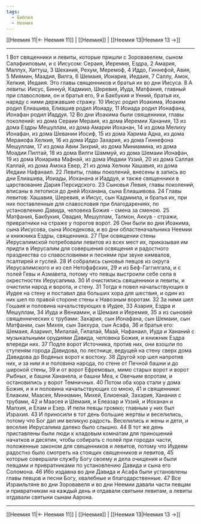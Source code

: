 ```yaml
---
tags:
  - Библия
  - Неемия
---
```

[[Неемия 11|← Неемия 11]] | [[Неемия]] | [[Неемия 13|Неемия 13 →]]

---
1 Вот священники и левиты, которые пришли с Зоровавелем, сыном Салафииловым, и с Иисусом: Сераия, Иеремия, Ездра,
2 Амария, Маллух, Хаттуш,
3 Шехания, Рехум, Меремоф,
4 Иддо, Гиннефой, Авия,
5 Миямин, Маадия, Вилга,
6 Шемаия, Иоиарив, Иедаия,
7 Саллу, Амок, Хелкия, Иедаия. Это главы священников и братья их во дни Иисуса.
8 А левиты: Иисус, Биннуй, Кадмиил, Шеревия, Иуда, Матфания, главный при славословии, он и братья его,
9 и Бакбукия и Унний, братья их, наряду с ними державшие стражу.
10 Иисус родил Иоакима, Иоаким родил Елиашива, Елиашив родил Иоиаду,
11 Иоиада родил Ионафана, Ионафан родил Иаддуя.
12 Во дни Иоакима были священники, главы поколений: из дома Сераии Мераия, из дома Иеремии Ханания,
13 из дома Ездры Мешуллам, из дома Амарии Иоханан,
14 из дома Мелиху Ионафан, из дома Шевании Иосиф,
15 из дома Харима Адна, из дома Мераиофа Хелкия,
16 из дома Иддо Захария, из дома Гиннефона Мешуллам,
17 из дома Авии Зихрий, из дома Миниамина, из дома Моадии Пилтай,
18 из дома Вилги Шаммуй, из дома Шемаии Ионафан,
19 из дома Иоиарива Мафнай, из дома Иедаии Уззий,
20 из дома Саллая Каллай, из дома Амока Евер,
21 из дома Хелкии Хашавия, из дома Иедаии Нафанаил.
22 Левиты, главы поколений, внесены в запись во дни Елиашива, Иоиады, Иоханана и Иаддуя, и также священники в царствование Дария Персидского.
23 Сыновья Левия, главы поколений, вписаны в летописи до дней Иоханана, сына Елиашивова.
24 Главы левитов: Хашавия, Шеревия, и Иисус, сын Кадмиила, и братья их, при них поставленные для славословия при благодарениях, по установлению Давида, человека Божия - смена за сменою.
25 Матфания, Бакбукия, Овадия, Мешуллам, Талмон, Аккув - стражи, привратники на страже у порогов ворот.
26 Они были во дни Иоакима, сына Иисусова, сына Иоседекова, и во дни областеначальника Неемии и книжника Ездры, священника.
27 При освящении стены Иерусалимской потребовали левитов из всех мест их, приказывая им придти в Иерусалим для совершения освящения и радостного празднества со славословиями и песнями при звуке кимвалов, псалтирей и гуслей.
28 И собрались сыновья певцов из округа Иерусалимского и из сел Нетофафских,
29 и из Беф-Гаггилгала, и с полей Гевы и Азмавета, потому что певцы выстроили себе села в окрестностях Иерусалима.
30 И очистились священники и левиты, и очистили народ и ворота, и стену.
31 Тогда я повел начальствующих в Иудее на стену и поставил два больших хора для шествия, и один из них шел по правой стороне стены к Навозным воротам.
32 За ними шел Гошаия и половина начальствующих в Иудее,
33 Азария, Ездра и Мешуллам,
34 Иуда и Вениамин, и Шемаия и Иеремия,
35 а из сыновей священнических с трубами: Захария, сын Ионафана, сын Шемаии, сын Матфании, сын Михея, сын Закхура, сын Асафа,
36 и братья его: Шемаия, Азариил, Милалай, Гилалай, Маай, Нафанаил, Иуда и Хананий с музыкальными орудиями Давида, человека Божия, и книжник Ездра впереди них.
37 Подле ворот Источника, против них, они взошли по ступеням города Давидова, по лестнице, ведущей на стену сверх дома Давидова до Водяных ворот к востоку.
38 Другой хор шел напротив них, и за ним я и половина народа, по стене от Печной башни и до широкой стены,
39 и от ворот Ефремовых, мимо старых ворот и ворот Рыбных, и башни Хананела, и башни Меа, к Овечьим воротам, и остановились у ворот Темничных.
40 Потом оба хора стали у дома Божия, и я и половина начальствующих со мною,
41 и священники: Елиаким, Маасея, Миниамин, Михей, Елиоенай, Захария, Ханания с трубами,
42 и Маасея и Шемаия, и Елеазар и Уззий, и Иоханан и Малхия, и Елам и Езер. И пели певцы громко; главным у них был Израхия.
43 И приносили в тот день большие жертвы и веселились, потому что Бог дал им великую радость. Веселились и жены и дети, и веселие Иерусалима далеко было слышно.
44 В тот же день приставлены были люди к кладовым комнатам для приношений начатков и десятин, чтобы собирать с полей при городах части, положенные законом для священников и левитов, потому что Иудеям радостно было смотреть на стоящих священников и левитов,
45 которые совершали службу Богу своему и дела очищения и были певцами и привратниками по установлению Давида и сына его Соломона.
46 Ибо издавна во дни Давида и Асафа были установлены главы певцов и песни Богу, хвалебные и благодарственные.
47 Все Израильтяне во дни Зоровавеля и во дни Неемии давали части певцам и привратникам на каждый день и отдавали святыни левитам, а левиты отдавали святыни сынам Аарона.

---
[[Неемия 11|← Неемия 11]] | [[Неемия]] | [[Неемия 13|Неемия 13 →]]